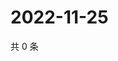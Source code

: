 # 2022-11-25

共 0 条

<!-- BEGIN WEIBO -->
<!-- 最后更新时间 Fri Nov 25 2022 21:24:11 GMT+0800 (China Standard Time) -->

<!-- END WEIBO -->
